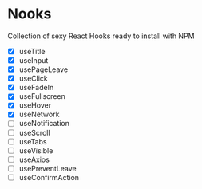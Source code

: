 # Nooks

Collection of sexy React Hooks ready to install with NPM


- [x] useTitle
- [x] useInput
- [x] usePageLeave
- [x] useClick
- [x] useFadeIn
- [x] useFullscreen
- [x] useHover
- [x] useNetwork
- [ ] useNotification
- [ ] useScroll
- [ ] useTabs
- [ ] useVisible
- [ ] useAxios
- [ ] usePreventLeave
- [ ] useConfirmAction